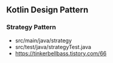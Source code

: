 ## Kotlin Design Pattern

### Strategy Pattern
- src/main/java/strategy
- src/test/java/strategyTest.java
- https://tinkerbellbass.tistory.com/66

